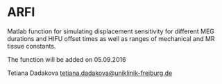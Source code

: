 # ARFI
Matlab function for simulating displacement sensitivity for different MEG durations and HIFU offset times as well as ranges of mechanical and MR tissue constants.

The function will be added on 05.09.2016

Tetiana Dadakova
tetiana.dadakova@uniklinik-freiburg.de
